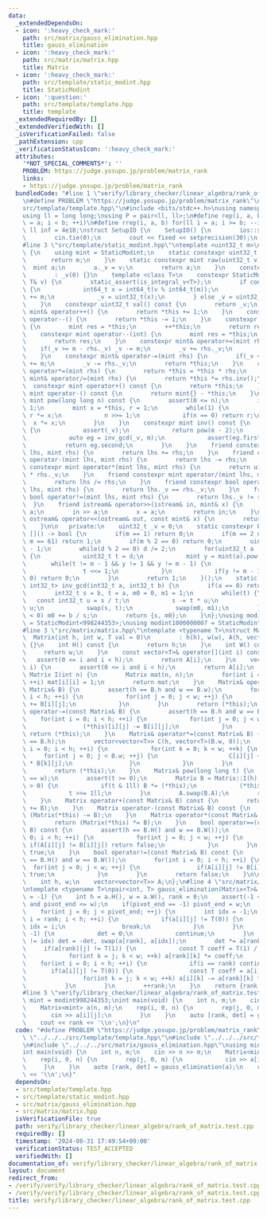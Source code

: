 ```yaml
---
data:
  _extendedDependsOn:
  - icon: ':heavy_check_mark:'
    path: src/matrix/gauss_elimination.hpp
    title: gauss_elimination
  - icon: ':heavy_check_mark:'
    path: src/matrix/matrix.hpp
    title: Matrix
  - icon: ':heavy_check_mark:'
    path: src/template/static_modint.hpp
    title: StaticModint
  - icon: ':question:'
    path: src/template/template.hpp
    title: template
  _extendedRequiredBy: []
  _extendedVerifiedWith: []
  _isVerificationFailed: false
  _pathExtension: cpp
  _verificationStatusIcon: ':heavy_check_mark:'
  attributes:
    '*NOT_SPECIAL_COMMENTS*': ''
    PROBLEM: https://judge.yosupo.jp/problem/matrix_rank
    links:
    - https://judge.yosupo.jp/problem/matrix_rank
  bundledCode: "#line 1 \"verify/library_checker/linear_algebra/rank_of_matrix.test.cpp\"\
    \n#define PROBLEM \"https://judge.yosupo.jp/problem/matrix_rank\"\n#line 2 \"\
    src/template/template.hpp\"\n#include <bits/stdc++.h>\nusing namespace std;\n\
    using ll = long long;\nusing P = pair<ll, ll>;\n#define rep(i, a, b) for(ll i\
    \ = a; i < b; ++i)\n#define rrep(i, a, b) for(ll i = a; i >= b; --i)\nconstexpr\
    \ ll inf = 4e18;\nstruct SetupIO {\n    SetupIO() {\n        ios::sync_with_stdio(0);\n\
    \        cin.tie(0);\n        cout << fixed << setprecision(30);\n    }\n} setup_io;\n\
    #line 3 \"src/template/static_modint.hpp\"\ntemplate <uint32_t m>\nstruct StaticModint\
    \ {\n    using mint = StaticModint;\n    static constexpr uint32_t mod() {\n \
    \       return m;\n    }\n    static constexpr mint raw(uint32_t v) {\n      \
    \  mint a;\n        a._v = v;\n        return a;\n    }\n    constexpr StaticModint()\n\
    \        : _v(0) {}\n    template <class T>\n    constexpr StaticModint(const\
    \ T& v) {\n        static_assert(is_integral_v<T>);\n        if constexpr(is_signed_v<T>)\
    \ {\n            int64_t x = int64_t(v % int64_t(m));\n            if(x < 0) x\
    \ += m;\n            _v = uint32_t(x);\n        } else _v = uint32_t(v % m);\n\
    \    }\n    constexpr uint32_t val() const {\n        return _v;\n    }\n    constexpr\
    \ mint& operator++() {\n        return *this += 1;\n    }\n    constexpr mint&\
    \ operator--() {\n        return *this -= 1;\n    }\n    constexpr mint operator++(int)\
    \ {\n        mint res = *this;\n        ++*this;\n        return res;\n    }\n\
    \    constexpr mint operator--(int) {\n        mint res = *this;\n        --*this;\n\
    \        return res;\n    }\n    constexpr mint& operator+=(mint rhs) {\n    \
    \    if(_v >= m - rhs._v) _v -= m;\n        _v += rhs._v;\n        return *this;\n\
    \    }\n    constexpr mint& operator-=(mint rhs) {\n        if(_v < rhs._v) _v\
    \ += m;\n        _v -= rhs._v;\n        return *this;\n    }\n    constexpr mint&\
    \ operator*=(mint rhs) {\n        return *this = *this * rhs;\n    }\n    constexpr\
    \ mint& operator/=(mint rhs) {\n        return *this *= rhs.inv();\n    }\n  \
    \  constexpr mint operator+() const {\n        return *this;\n    }\n    constexpr\
    \ mint operator-() const {\n        return mint{} - *this;\n    }\n    constexpr\
    \ mint pow(long long n) const {\n        assert(0 <= n);\n        if(n == 0) return\
    \ 1;\n        mint x = *this, r = 1;\n        while(1) {\n            if(n & 1)\
    \ r *= x;\n            n >>= 1;\n            if(n == 0) return r;\n          \
    \  x *= x;\n        }\n    }\n    constexpr mint inv() const {\n        if constexpr(prime)\
    \ {\n            assert(_v);\n            return pow(m - 2);\n        } else {\n\
    \            auto eg = inv_gcd(_v, m);\n            assert(eg.first == 1);\n \
    \           return eg.second;\n        }\n    }\n    friend constexpr mint operator+(mint\
    \ lhs, mint rhs) {\n        return lhs += rhs;\n    }\n    friend constexpr mint\
    \ operator-(mint lhs, mint rhs) {\n        return lhs -= rhs;\n    }\n    friend\
    \ constexpr mint operator*(mint lhs, mint rhs) {\n        return uint64_t(lhs._v)\
    \ * rhs._v;\n    }\n    friend constexpr mint operator/(mint lhs, mint rhs) {\n\
    \        return lhs /= rhs;\n    }\n    friend constexpr bool operator==(mint\
    \ lhs, mint rhs) {\n        return lhs._v == rhs._v;\n    }\n    friend constexpr\
    \ bool operator!=(mint lhs, mint rhs) {\n        return lhs._v != rhs._v;\n  \
    \  }\n    friend istream& operator>>(istream& in, mint& x) {\n        long long\
    \ a;\n        in >> a;\n        x = a;\n        return in;\n    }\n    friend\
    \ ostream& operator<<(ostream& out, const mint& x) {\n        return out << x.val();\n\
    \    }\n\n   private:\n    uint32_t _v = 0;\n    static constexpr bool prime =\
    \ []() -> bool {\n        if(m == 1) return 0;\n        if(m == 2 or m == 7 or\
    \ m == 61) return 1;\n        if(m % 2 == 0) return 0;\n        uint32_t d = m\
    \ - 1;\n        while(d % 2 == 0) d /= 2;\n        for(uint32_t a : {2, 7, 61})\
    \ {\n            uint32_t t = d;\n            mint y = mint(a).pow(t);\n     \
    \       while(t != m - 1 && y != 1 && y != m - 1) {\n                y *= y;\n\
    \                t <<= 1;\n            }\n            if(y != m - 1 && t % 2 ==\
    \ 0) return 0;\n        }\n        return 1;\n    }();\n    static constexpr pair<int32_t,\
    \ int32_t> inv_gcd(int32_t a, int32_t b) {\n        if(a == 0) return {b, 0};\n\
    \        int32_t s = b, t = a, m0 = 0, m1 = 1;\n        while(t) {\n         \
    \   const int32_t u = s / t;\n            s -= t * u;\n            m0 -= m1 *\
    \ u;\n            swap(s, t);\n            swap(m0, m1);\n        }\n        if(m0\
    \ < 0) m0 += b / s;\n        return {s, m0};\n    }\n};\nusing modint998244353\
    \ = StaticModint<998244353>;\nusing modint1000000007 = StaticModint<1000000007>;\n\
    #line 3 \"src/matrix/matrix.hpp\"\ntemplate <typename T>\nstruct Matrix {\n  \
    \  Matrix(int h, int w, T val = 0)\n        : h(h), w(w), A(h, vector<T>(w, val))\
    \ {}\n    int H() const {\n        return h;\n    }\n    int W() const {\n   \
    \     return w;\n    }\n    const vector<T>& operator[](int i) const {\n     \
    \   assert(0 <= i and i < h);\n        return A[i];\n    }\n    vector<T>& operator[](int\
    \ i) {\n        assert(0 <= i and i < h);\n        return A[i];\n    }\n    static\
    \ Matrix I(int n) {\n        Matrix mat(n, n);\n        for(int i = 0; i < n;\
    \ ++i) mat[i][i] = 1;\n        return mat;\n    }\n    Matrix& operator+=(const\
    \ Matrix& B) {\n        assert(h == B.h and w == B.w);\n        for(int i = 0;\
    \ i < h; ++i) {\n            for(int j = 0; j < w; ++j) {\n                (*this)[i][j]\
    \ += B[i][j];\n            }\n        }\n        return (*this);\n    }\n    Matrix&\
    \ operator-=(const Matrix& B) {\n        assert(h == B.h and w == B.w);\n    \
    \    for(int i = 0; i < h; ++i) {\n            for(int j = 0; j < w; ++j) {\n\
    \                (*this)[i][j] -= B[i][j];\n            }\n        }\n       \
    \ return (*this);\n    }\n    Matrix& operator*=(const Matrix& B) {\n        assert(w\
    \ == B.h);\n        vector<vector<T>> C(h, vector<T>(B.w, 0));\n        for(int\
    \ i = 0; i < h; ++i) {\n            for(int k = 0; k < w; ++k) {\n           \
    \     for(int j = 0; j < B.w; ++j) {\n                    C[i][j] += (*this)[i][k]\
    \ * B[k][j];\n                }\n            }\n        }\n        A.swap(C);\n\
    \        return (*this);\n    }\n    Matrix& pow(long long t) {\n        assert(h\
    \ == w);\n        assert(t >= 0);\n        Matrix B = Matrix::I(h);\n        while(t\
    \ > 0) {\n            if(t & 1ll) B *= (*this);\n            (*this) *= (*this);\n\
    \            t >>= 1ll;\n        }\n        A.swap(B.A);\n        return (*this);\n\
    \    }\n    Matrix operator+(const Matrix& B) const {\n        return (Matrix(*this)\
    \ += B);\n    }\n    Matrix operator-(const Matrix& B) const {\n        return\
    \ (Matrix(*this) -= B);\n    }\n    Matrix operator*(const Matrix& B) const {\n\
    \        return (Matrix(*this) *= B);\n    }\n    bool operator==(const Matrix&\
    \ B) const {\n        assert(h == B.H() and w == B.W());\n        for(int i =\
    \ 0; i < h; ++i) {\n            for(int j = 0; j < w; ++j) {\n               \
    \ if(A[i][j] != B[i][j]) return false;\n            }\n        }\n        return\
    \ true;\n    }\n    bool operator!=(const Matrix& B) const {\n        assert(h\
    \ == B.H() and w == B.W());\n        for(int i = 0; i < h; ++i) {\n          \
    \  for(int j = 0; j < w; ++j) {\n                if(A[i][j] != B[i][j]) return\
    \ true;\n            }\n        }\n        return false;\n    }\n\n   private:\n\
    \    int h, w;\n    vector<vector<T>> A;\n};\n#line 4 \"src/matrix/gauss_elimination.hpp\"\
    \ntemplate <typename T>\npair<int, T> gauss_elimination(Matrix<T>& a, int pivot_end\
    \ = -1) {\n    int h = a.H(), w = a.W(), rank = 0;\n    assert(-1 <= pivot_end\
    \ and pivot_end <= w);\n    if(pivot_end == -1) pivot_end = w;\n    T det = 1;\n\
    \    for(int j = 0; j < pivot_end; ++j) {\n        int idx = -1;\n        for(int\
    \ i = rank; i < h; ++i) {\n            if(a[i][j] != T(0)) {\n               \
    \ idx = i;\n                break;\n            }\n        }\n        if(idx ==\
    \ -1) {\n            det = 0;\n            continue;\n        }\n        if(rank\
    \ != idx) det = -det, swap(a[rank], a[idx]);\n        det *= a[rank][j];\n   \
    \     if(a[rank][j] != T(1)) {\n            const T coeff = T(1) / a[rank][j];\n\
    \            for(int k = j; k < w; ++k) a[rank][k] *= coeff;\n        }\n    \
    \    for(int i = 0; i < h; ++i) {\n            if(i == rank) continue;\n     \
    \       if(a[i][j] != T(0)) {\n                const T coeff = a[i][j] / a[rank][j];\n\
    \                for(int k = j; k < w; ++k) a[i][k] -= a[rank][k] * coeff;\n \
    \           }\n        }\n        ++rank;\n    }\n    return {rank, det};\n}\n\
    #line 5 \"verify/library_checker/linear_algebra/rank_of_matrix.test.cpp\"\nusing\
    \ mint = modint998244353;\nint main(void) {\n    int n, m;\n    cin >> n >> m;\n\
    \    Matrix<mint> a(n, m);\n    rep(i, 0, n) {\n        rep(j, 0, m) {\n     \
    \       cin >> a[i][j];\n        }\n    }\n    auto [rank, det] = gauss_elimination(a);\n\
    \    cout << rank << '\\n';\n}\n"
  code: "#define PROBLEM \"https://judge.yosupo.jp/problem/matrix_rank\"\n#include\
    \ \"../../../src/template/template.hpp\"\n#include \"../../../src/template/static_modint.hpp\"\
    \n#include \"../../../src/matrix/gauss_elimination.hpp\"\nusing mint = modint998244353;\n\
    int main(void) {\n    int n, m;\n    cin >> n >> m;\n    Matrix<mint> a(n, m);\n\
    \    rep(i, 0, n) {\n        rep(j, 0, m) {\n            cin >> a[i][j];\n   \
    \     }\n    }\n    auto [rank, det] = gauss_elimination(a);\n    cout << rank\
    \ << '\\n';\n}"
  dependsOn:
  - src/template/template.hpp
  - src/template/static_modint.hpp
  - src/matrix/gauss_elimination.hpp
  - src/matrix/matrix.hpp
  isVerificationFile: true
  path: verify/library_checker/linear_algebra/rank_of_matrix.test.cpp
  requiredBy: []
  timestamp: '2024-08-31 17:49:54+09:00'
  verificationStatus: TEST_ACCEPTED
  verifiedWith: []
documentation_of: verify/library_checker/linear_algebra/rank_of_matrix.test.cpp
layout: document
redirect_from:
- /verify/verify/library_checker/linear_algebra/rank_of_matrix.test.cpp
- /verify/verify/library_checker/linear_algebra/rank_of_matrix.test.cpp.html
title: verify/library_checker/linear_algebra/rank_of_matrix.test.cpp
---
```


